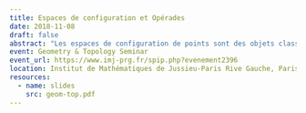 ```yaml
---
title: Espaces de configuration et Opérades
date: 2018-11-08
draft: false
abstract: "Les espaces de configuration de points sont des objets classiques en topologie algébrique. L'étude de leur type d'homotopie engendre de nombreuses questions et applications dans différents domaines des mathématiques. Dans cet exposé, je présenterai des idées qui viennent de la théorie des opérades et qui permettent d'obtenir des résultats concernant le type d'homotopie rationnel des espaces de configuration de variétés."
event: Geometry & Topology Seminar
event_url: https://www.imj-prg.fr/spip.php?evenement2396
location: Institut de Mathématiques de Jussieu-Paris Rive Gauche, Paris, France
resources:
  - name: slides
    src: geom-top.pdf
---
```


